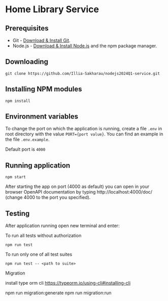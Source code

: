 # Home Library Service

## Prerequisites

- Git - [Download & Install Git](https://git-scm.com/downloads).
- Node.js - [Download & Install Node.js](https://nodejs.org/en/download/) and the npm package manager.

## Downloading

```
git clone https://github.com/Illia-Sakharau/nodejs2024Q1-service.git
```

## Installing NPM modules

```
npm install
```
## Environment variables
To change the port on which the application is running, create a file `.env` in root directory with the value `PORT={port value}`.
You can find an example in the file `.env.example`.

Default port is `4000`

## Running application

```
npm start
```

After starting the app on port (4000 as default) you can open
in your browser OpenAPI documentation by typing http://localhost:4000/doc/ (change 4000 to the port you specified).

## Testing

After application running open new terminal and enter:

To run all tests without authorization

```
npm run test
```

To run only one of all test suites

```
npm run test -- <path to suite>
```



Migration

install type orm cli
https://typeorm.io/using-cli#installing-cli

npm run migration:generate 
npm run migration:run  
